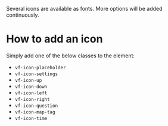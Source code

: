 Several icons are available as fonts. More options will be added continuously.

# How to add an icon

Simply add one of the below classes to the element:

* `vf-icon-placeholder`
* `vf-icon-settings`
* `vf-icon-up`
* `vf-icon-down`
* `vf-icon-left`
* `vf-icon-right`
* `vf-icon-question`
* `vf-icon-map-tag`
* `vf-icon-time`
